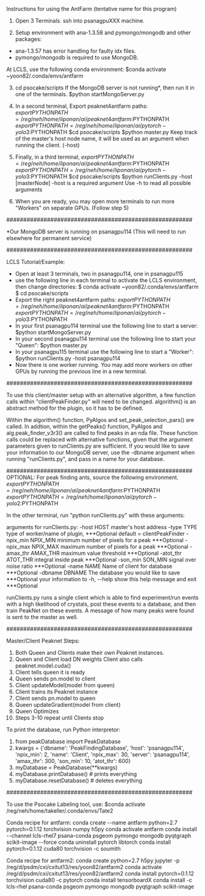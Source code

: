 Instructions for using the AntFarm (tentative name for this program)

1) Open 3 Terminals. ssh into psanagpuXXX machine.

2) Setup environment with ana-1.3.58 and pymongo/mongodb and other packages:
+ ana-1.3.57 has error handling for faulty idx files.
+ pymongo/mongodb is required to use MongoDB.

At LCLS, use the following conda environment:
$conda activate ~yoon82/.conda/envs/antfarm

3) cd psocake/scripts
If the MongoDB server is not running*, then run it in one of the terminals.
$python startMongoServer.py

4) In a second terminal,
Export peaknet4antfarm paths:
$export PYTHONPATH=/reg/neh/home/liponan/ai/peaknet4antfarm:$PYTHONPATH
$export PYTHONPATH=/reg/neh/home/liponan/ai/pytorch-yolo3:$PYTHONPATH
$cd psocake/scripts
$python master.py
Keep track of the master's host node name,
it will be used as an argument when running the client. (-host)

5) Finally, in a third terminal,
$export PYTHONPATH=/reg/neh/home/liponan/ai/peaknet4antfarm:$PYTHONPATH
$export PYTHONPATH=/reg/neh/home/liponan/ai/pytorch-yolo3:$PYTHONPATH
$cd psocake/scripts
$python runClients.py -host [masterNode]
-host is a required argument
Use -h to read all possible arguments

6) When you are ready, you may open more terminals to run more "Workers"
on separate GPUs. (Follow step 5)

#######################################################

*Our MongoDB server is running on psanagpu114
(This will need to run elsewhere for permanent service)

#######################################################

LCLS Tutorial/Example:

- Open at least 3 terminals, two in psanagpu114, one in psanagpu115
- use the following line in each terminal to activate the LCLS environment, then change directories:
$ conda activate ~yoon82/.conda/envs/antfarm
$ cd psocake/scripts
- Export the right peaknet4antfarm paths:
$export PYTHONPATH=/reg/neh/home/liponan/ai/peaknet4antfarm:$PYTHONPATH
$export PYTHONPATH=/reg/neh/home/liponan/ai/pytorch-yolo3:$PYTHONPATH
- In your first psanagpu114 terminal use the following line to start a server:
$python startMongoServer.py
- In your second psanagpu114 terminal use the following line to start your "Queen":
$python master.py
- In your psanagpu115 terminal use the following line to start a "Worker":
$python runClients.py -host psanagpu114
- Now there is one worker running. You may add more workers on other GPUs by running
the previous line in a new terminal.

#######################################################

To use this client/master setup with an alternative algorithm,
a few function calls within "clientPeakFinder.py" will need to be changed.
algorithm() is an abstract method for the plugin, so it has to be defined.

Within the algorithm() function, PyAlgos and
set_peak_selection_pars() are called. In addtion, within the getPeaks()
function, PyAlgos and alg.peak_finder_v3r3() are
called to find peaks in an nda file. These function calls could be replaced
with alternative functions, given that the argument parameters given to
runClients.py are sufficient. If you would like to save your information to
our MongoDB server, use the -dbname argument when running "runClients.py",
and pass in a name for your database.

#######################################################
OPTIONAL: For peak finding ants, source the following environment.
$export PYTHONPATH=/reg/neh/home/liponan/ai/peaknet4antfarm:$PYTHONPATH
$export PYTHONPATH=/reg/neh/home/liponan/ai/pytorch-yolo2:$PYTHONPATH

In the other terminal, run "python runClients.py" with these arguments:

arguments for runClients.py:
  -host HOST          master's host address
  -type TYPE          type of worker/name of plugin,      ***Optional
                      default = clientPeakFinder
  -npix_min NPIX_MIN  minimum number of pixels for a peak ***Optional
  -npix_max NPIX_MAX  maximum number of pixels for a peak ***Optional
  -amax_thr AMAX_THR  maximum value threshold             ***Optional
  -atot_thr ATOT_THR  integral inside peak                ***Optional
  -son_min SON_MIN    signal over noise ratio             ***Optional
  -name NAME          Name of client for database         ***Optional
  -dbname DBNAME      The database you would like to save ***Optional
                      your information to
  -h, --help          show this help message and exit     ***Optional

runClients.py runs a single client which is able to find experiment/run events with a high likelihood
 of crystals, post these events to a database, and then train PeakNet on these events. A message
 of how many peaks were found is sent to the master as well.

#######################################################

Master/Client Peaknet Steps:

1. Both Queen and Clients make their own Peaknet instances.
2. Queen and Client load DN weights
   Client also calls peaknet.model.cuda()
3. Client tells queen it is ready
4. Queen sends pn.model to client
5. Client updateModel(model from queen)
6. Client trains its Peaknet instance
7. Client sends pn.model to queen
8. Queen updateGradient(model from client)
9. Queen Optimizes
10. Steps 3-10 repeat until Clients stop

To print the database, run Python interpretor:
1. from peakDatabase import PeakDatabase
2. kwargs = {'dbname': 'PeakFindingDatabase', 'host': 'psanagpu114', 'npix_min': 2, 'name': 'Client', 'npix_max': 30, 'server': 'psanagpu114', 'amax_thr': 300, 'son_min': 10, 'atot_thr': 600}
3. myDatabase = PeakDatabase(**kwargs)
4. myDatabase.printDatabase() # prints everything
5. myDatabase.resetDatabase() # deletes everything

#######################################################

To use the Psocake Labeling tool, use:
$conda activate /reg/neh/home/takeller/.conda/envs/Tate2

Conda recipe for antfarm:
conda create --name antfarm python=2.7 pytorch=0.1.12 torchvision numpy h5py
conda activate antfarm
conda install --channel lcls-rhel7 psana-conda psgeom pymongo mongodb pyqtgraph scikit-image --force
conda uninstall pytorch libtorch
conda install pytorch=0.1.12 cuda80 torchvision -c soumith

Conda recipe for antfarm2:
conda create python=2.7 h5py jupyter -p /reg/d/psdm/cxi/cxitut13/res/yoon82/antfarm2
conda activate /reg/d/psdm/cxi/cxitut13/res/yoon82/antfarm2
conda install pytorch=0.1.12 torchvision cuda80 -c pytorch
conda install tensorboardX
conda install -c lcls-rhel psana-conda psgeom pymongo mongodb pyqtgraph scikit-image

